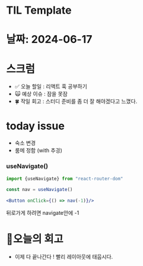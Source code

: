# TIL Template

# 날짜: 2024-06-17

# 스크럼
- ✅ 오늘 할일 : 리액트 훅 공부하기
- 🙀 예상 이슈 : 잠을 못잠
- 🍀 작일 회고 : 스터디 준비를 좀 더 잘 해야겠다고 느꼈다.

# today issue
- 숙소 변경
- 룸메 정함 (with 추긩)

### useNavigate()
 ```jsx
import {useNavigate} from "react-router-dom"
    
const nav = useNavigate()
    
<Button onClick={() => nav(-1)}/>
```
뒤로가게 하려면 navigate안에 -1



# 🎱오늘의 회고
- 이제 다 끝나간다 ! 빨리 레이아웃에 태웁시다.

